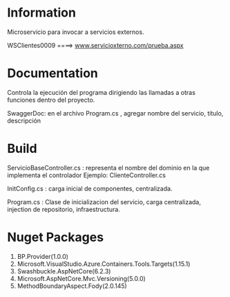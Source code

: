 # Information
Microservicio para invocar a servicios externos.

WSClientes0009 ====>  www.servicioxterno.com/prueba.aspx

# Documentation 
Controla la ejecución del programa dirigiendo las llamadas a otras funciones dentro del proyecto.

SwaggerDoc: en el archivo Program.cs , agregar nombre del servicio, título, descripción 

# Build 
ServicioBaseController.cs : representa el nombre del dominio en la que implementa el controlador Ejemplo: ClienteController.cs

InitConfig.cs : carga inicial de componentes, centralizada.

Program.cs : Clase de inicializacion del servicio, carga centralizada, injection de repositorio, infraestructura.


# Nuget Packages
1. BP.Provider(1.0.0)
2. Microsoft.VisualStudio.Azure.Containers.Tools.Targets(1.15.1)
3. Swashbuckle.AspNetCore(6.2.3)
4. Microsoft.AspNetCore.Mvc.Versioning(5.0.0)
5. MethodBoundaryAspect.Fody(2.0.145)